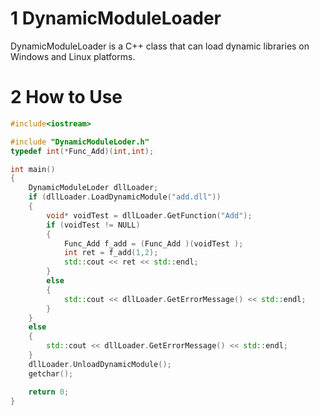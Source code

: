 # 1 DynamicModuleLoader

DynamicModuleLoader is a C++ class that can load dynamic libraries on Windows and Linux platforms.

# 2 How to Use

```cpp
#include<iostream>

#include "DynamicModuleLoder.h"
typedef int(*Func_Add)(int,int);

int main()
{
	DynamicModuleLoder dllLoader;
	if (dllLoader.LoadDynamicModule("add.dll"))
	{
		void* voidTest = dllLoader.GetFunction("Add");
		if (voidTest != NULL)
		{
			Func_Add f_add = (Func_Add )(voidTest );
			int ret = f_add(1,2);
			std::cout << ret << std::endl;
		}
		else
		{
			std::cout << dllLoader.GetErrorMessage() << std::endl;
		}
	}
	else
	{
		std::cout << dllLoader.GetErrorMessage() << std::endl;
	}
	dllLoader.UnloadDynamicModule();
	getchar();

	return 0;
}
```
